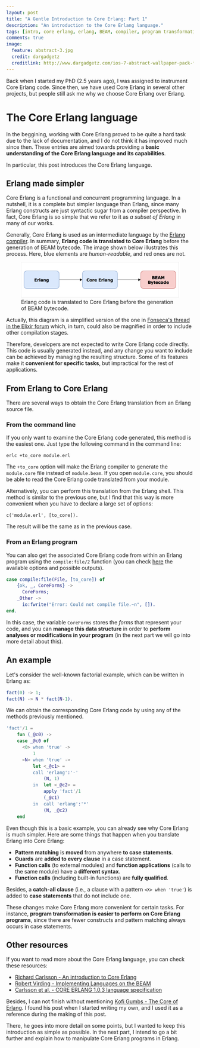 ```yaml
---
layout: post
title: "A Gentle Introduction to Core Erlang: Part 1"
description: "An introduction to the Core Erlang language."
tags: [intro, core erlang, erlang, BEAM, compiler, program transformation]
comments: true
image:
  feature: abstract-3.jpg
  credit: dargadgetz
  creditlink: http://www.dargadgetz.com/ios-7-abstract-wallpaper-pack-for-iphone-5-and-ipod-touch-retina/
---
```


Back when I started my PhD (2.5 years ago), I was assigned to instrument Core
Erlang code. Since then, we have used Core Erlang in several other projects, but
people still ask me why we choose Core Erlang over Erlang.

# The Core Erlang language

In the beggining, working with Core Erlang proved to be quite a hard task due to
the lack of documentation, and I do not think it has improved much since then.
These entries are aimed towards providing a **basic understanding of the Core
Erlang language and its capabilities**.

In particular, this post introduces the Core Erlang language.

## Erlang made simpler

Core Erlang is a functional and concurrent programming language. In a nutshell,
it is a complete but simpler language than Erlang, since many Erlang constructs
are just syntactic sugar from a compiler perspective. In fact, Core Erlang is so
simple that we refer to it as _a subset of Erlang_ in many of our works.

Generally, Core Erlang is used as an intermediate language by the [Erlang
compiler](http://erlang.org/doc/man/compile.html).  In summary, **Erlang code is
translated to Core Erlang** before the generation of BEAM bytecode. The image
shown below illustrates this process. Here, blue elements are *human-readable*,
and red ones are not.

<figure>
  <img src="/images/intro-core-erlang-1/erlang-compile-diagram.png" alt="">
  <figcaption>Erlang code is translated to Core Erlang before the generation of BEAM bytecode.</figcaption>
</figure>

Actually, this diagram is a simplified version of the one in [Fonseca's thread
in the Elixir
forum](https://elixirforum.com/t/getting-each-stage-of-elixirs-compilation-all-the-way-to-the-beam-bytecode/1873/5)
which, in turn, could also be magnified in order to include other compilation
stages.

Therefore, developers are not expected to write Core Erlang code directly. This
code is usually generated instead, and any change you want to include can be
achieved by managing the resulting structure. Some of its features make it
**convenient for specific tasks**, but impractical for the rest of applications.

## From Erlang to Core Erlang

There are several ways to obtain the Core Erlang translation from an Erlang
source file.

### From the command line

If you only want to examine the Core Erlang code generated, this method is the
easiest one. Just type the following command in the command line:

```shell_session
erlc +to_core module.erl
```

The `+to_core` option will make the Erlang compiler to generate the
`module.core` file instead of `module.beam`.  If you open `module.core`, you
should be able to read the Core Erlang code translated from your module.

Alternatively, you can perform this translation from the Erlang shell. This
method is similar to the previous one, but I find that this way is more
convenient when you have to declare a large set of options:

```shell_session
c('module.erl', [to_core]).
```

The result will be the same as in the previous case.

### From an Erlang program

You can also get the associated Core Erlang code from within an Erlang program
using the `compile:file/2` function (you can check
[here](http://erlang.org/doc/man/compile.html#file-2) the available options and
possible outputs).

```erlang
case compile:file(File, [to_core]) of
    {ok, _, CoreForms} ->
      CoreForms;
    _Other ->
      io:fwrite("Error: Could not compile file.~n", []).
end.
```

In this case, the variable `CoreForms` stores the _forms_ that represent your
code, and you can **manage this data structure** in order to **perform analyses
or modifications in your program** (in the next part we will go into more detail
about this).

## An example

Let's consider the well-known factorial example, which can be written in Erlang
as:

```erlang
fact(0) -> 1;
fact(N) -> N * fact(N-1).
```

We can obtain the corresponding Core Erlang code by using any of the methods
previously mentioned.

```erlang
'fact'/1 =
    fun (_@c0) ->
	case _@c0 of
	  <0> when 'true' ->
	      1
	  <N> when 'true' ->
	      let <_@c1> =
		  call 'erlang':'-'
		      (N, 1)
	      in  let <_@c2> =
		      apply 'fact'/1
			  (_@c1)
		  in  call 'erlang':'*'
			  (N, _@c2)
	end
```

Even though this is a basic example, you can already see why Core Erlang is much
simpler. Here are some things that happen when you translate Erlang into Core
Erlang:
 * **Pattern matching** is **moved** from anywhere **to case statements**.
 * **Guards** are **added to every clause** in a case statement.
 * **Function calls** (to external modules) and **function applications** (calls
   to the same module) have a **different syntax**.
 * **Function calls** (including built-in functions) are **fully qualified**.

Besides, a **catch-all clause** (i.e., a clause with a pattern `<X> when
'true'`) is added to **case statements** that do not include one.

These changes make Core Erlang more convenient for certain tasks. For instance,
**program transformation is easier to perform on Core Erlang programs**, since
there are fewer constructs and pattern matching always occurs in case
statements.

## Other resources

If you want to read more about the Core Erlang language, you can check these
resources:
 * [Richard Carlsson - An introduction to Core Erlang](http://citeseerx.ist.psu.edu/viewdoc/download;jsessionid=73993F4B68836CD1EF093D958523F16A?doi=10.1.1.111.6798&rep=rep1&type=pdf)
 * [Robert Virding - Implementing Languages on the BEAM](https://www.youtube.com/watch?v=qm0mbQbc9Kc)
 * [Carlsson et al. - CORE ERLANG 1.0.3 language specification](https://www.it.uu.se/research/group/hipe/cerl/doc/core_erlang-1.0.3.pdf)

Besides, I can not finish without mentioning [Kofi Gumbs - The Core of
Erlang](https://8thlight.com/blog/kofi-gumbs/2017/05/02/core-erlang.html). I
found his post when I started writing my own, and I used it as a reference
during the making of this post.

There, he goes into more detail on some points, but I wanted to keep this
introduction as simple as possible. In the next part, I intend to go a bit
further and explain how to manipulate Core Erlang programs in Erlang.

